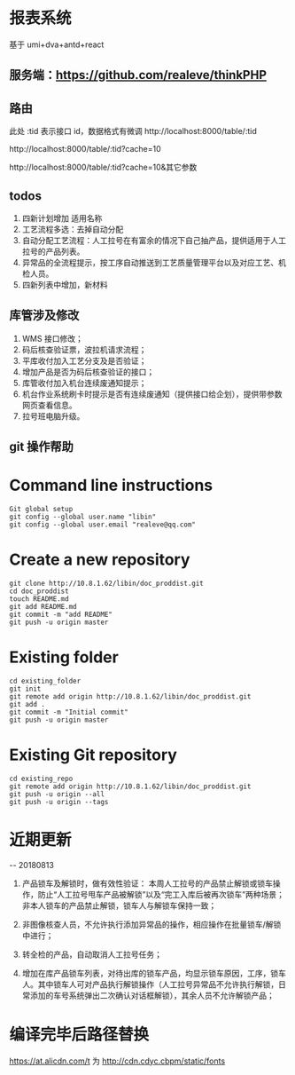 # 报表系统

基于 umi+dva+antd+react

## 服务端：https://github.com/realeve/thinkPHP

## 路由

此处 :tid 表示接口 id，数据格式有微调
http://localhost:8000/table/:tid

http://localhost:8000/table/:tid?cache=10

http://localhost:8000/table/:tid?cache=10&其它参数

## todos

1.  四新计划增加 适用名称
2.  工艺流程多选：去掉自动分配
3.  自动分配工艺流程：人工拉号在有富余的情况下自己抽产品，提供适用于人工拉号的产品列表。
4.  异常品的全流程提示，按工序自动推送到工艺质量管理平台以及对应工艺、机检人员。
5.  四新列表中增加，新材料

## 库管涉及修改

1.  WMS 接口修改；
2.  码后核查验证票，波拉机请求流程；
3.  平库收付加入工艺分支及是否验证；
4.  增加产品是否为码后核查验证的接口；
5.  库管收付加入机台连续废通知提示；
6.  机台作业系统刷卡时提示是否有连续废通知（提供接口给企划），提供带参数网页查看信息。
7.  拉号班电脑升级。

## git 操作帮助

# Command line instructions

```
Git global setup
git config --global user.name "libin"
git config --global user.email "realeve@qq.com"
```

# Create a new repository

```
git clone http://10.8.1.62/libin/doc_proddist.git
cd doc_proddist
touch README.md
git add README.md
git commit -m "add README"
git push -u origin master
```

# Existing folder

```
cd existing_folder
git init
git remote add origin http://10.8.1.62/libin/doc_proddist.git
git add .
git commit -m "Initial commit"
git push -u origin master
```

# Existing Git repository

```
cd existing_repo
git remote add origin http://10.8.1.62/libin/doc_proddist.git
git push -u origin --all
git push -u origin --tags
```

# 近期更新

-- 20180813

1. 产品锁车及解锁时，做有效性验证：
   本周人工拉号的产品禁止解锁或锁车操作，防止“人工拉号甩车产品被解锁”以及“完工入库后被再次锁车”两种场景；
   非本人锁车的产品禁止解锁，锁车人与解锁车保持一致；

2. 非图像核查人员，不允许执行添加异常品的操作，相应操作在批量锁车/解锁中进行；
3. 转全检的产品，自动取消人工拉号任务；
4. 增加在库产品锁车列表，对待出库的锁车产品，均显示锁车原因，工序，锁车人。其中锁车人可对产品执行解锁操作（人工拉号异常品不允许执行解锁，日常添加的车号系统弹出二次确认对话框解锁），其余人员不允许解锁产品；

# 编译完毕后路径替换
https://at.alicdn.com/t 为 http://cdn.cdyc.cbpm/static/fonts
